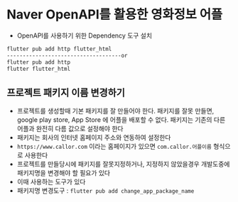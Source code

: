 # Naver OpenAPI를 활용한 영화정보 어플
- OpenAPI를 사용하기 위한 Dependency 도구 설치
```bash
flutter pub add http flutter_html
------------------------------------or
flutter pub add http
flutter flutter_html
```

## 프로젝트 패키지 이름 변경하기
- 프로젝트를 생성할때 기본 패키지를 잘 만들어야 한다. 패키지를 잘못 만들면, google play store, App Store 에 어플을 배포할 수 없다. 패키지는 기존의 다른 어플과 완전히 다름 값으로 설정해야 한다
- 패키지는 회사의 인터넷 홈페이지 주소와 연동하여 설정한다
- `https://www.callor.com` 이라는 홈페이지가 있으면 `com.callor.어플이름` 형식으로 사용한다
- 프로젝트를 만들당시에 패키지를 잘못지정하거나, 지정하지 않았을경우 개발도중에 패키지명을 변경해야 할 필요가 있다
- 이때 사용하는 도구가 있다
- 패키지명 변경도구 : `flutter pub add change_app_package_name`